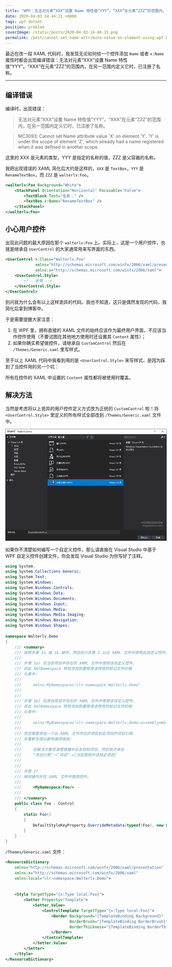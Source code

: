 ```yaml
---
title: "WPF：无法对元素“XXX”设置 Name 特性值“YYY”。“XXX”在元素“ZZZ”的范围内，在另一范围内定义它时，已注册了名称。"
date: 2020-04-03 14:44:21 +0800
tags: wpf dotnet
position: problem
coverImage: /static/posts/2020-04-03-14-40-15.png
permalink: /post/cannot-set-name-attribute-value-on-element-using-wpf.html
---
```


最近在改一段 XAML 代码时，我发现无论如何给一个控件添加 `Name` 或者 `x:Name` 属性时都会出现编译错误：无法对元素“XXX”设置 Name 特性值“YYY”。“XXX”在元素“ZZZ”的范围内，在另一范围内定义它时，已注册了名称。

---

<div id="toc"></div>

## 编译错误

编译时，出现错误：

> 无法对元素“XXX”设置 Name 特性值“YYY”。“XXX”在元素“ZZZ”的范围内，在另一范围内定义它时，已注册了名称。

> MC3093: Cannot set Name attribute value 'X' on element 'Y'. 'Y' is under the scope of element 'Z', which already had a name registered when it was defined in another scope.

这里的 XXX 是元素的类型，YYY 是指定的名称的值，ZZZ 是父容器的名称。

我把出现错误的 XAML 简化后大约是这样的，`XXX` 是 `TextBox`，`YYY` 是 `RenameTextBox`，而 `ZZZ` 是 `walterlv:Foo`。

```xml
<walterlv:Foo Background="White">
    <StackPanel Orientation="Horizontal" Focusable="False">
        <TextBlock Text="名称：" />
        <TextBox x:Name="RenameTextBox" />
    </StackPanel>
</walterlv:Foo>
```

## 小心用户控件

出现此问题的最大原因在那个 `walterlv:Foo` 上。实际上，这是一个用户控件，也就是继承自 `UserControl` 的大家通常用来写界面的东西。

```xml
<UserControl x:Class="Walterlv.Foo"
             xmlns="http://schemas.microsoft.com/winfx/2006/xaml/presentation"
             xmlns:x="http://schemas.microsoft.com/winfx/2006/xaml">
    <UserControl.Style>
        <!-- 省略 -->
    </UserControl.Style>
</UserControl>
```

别问我为什么会有以上这样诡异的代码。我也不知道，这只是偶然发现的代码，我简化后拿到博客中。

于是需要提醒大家注意：

1. 在 WPF 里，拥有直接的 XAML 文件的始终应该作为最终用户界面，不应该当作控件使用（不要试图在其他地方使用时还设置其 `Content` 属性）；
1. 如果你确实希望做控件，请继承自 `CustomControl` 然后在 `/Themes/Generic.xaml` 里写样式。

至于以上 XAML 代码中我看到用的是 `<UserControl.Style>` 来写样式，是因为踩到了当控件用的另一个坑：

所有在控件的 XAML 中设置的 `Content` 属性都将被使用时覆盖。

## 解决方法

当然是考虑将以上诡异的用户控件定义方式改为正统的 `CustomControl` 啦！将 `<UserControl.Style>` 里定义的所有样式全部改到 `/Themes/Generic.xaml` 文件中。

![创建自定义控件](/static/posts/2020-04-03-14-40-15.png)

如果你不清楚如何编写一个自定义控件，那么请直接在 Visual Studio 中基于 WPF 自定义控件创建文件，你会发现 Visual Studio 为你写好了注释。

```csharp
using System;
using System.Collections.Generic;
using System.Text;
using System.Windows;
using System.Windows.Controls;
using System.Windows.Data;
using System.Windows.Documents;
using System.Windows.Input;
using System.Windows.Media;
using System.Windows.Media.Imaging;
using System.Windows.Navigation;
using System.Windows.Shapes;

namespace Walterlv.Demo
{
    /// <summary>
    /// 按照步骤 1a 或 1b 操作，然后执行步骤 2 以在 XAML 文件中使用此自定义控件。
    ///
    /// 步骤 1a) 在当前项目中存在的 XAML 文件中使用该自定义控件。
    /// 将此 XmlNamespace 特性添加到要使用该特性的标记文件的根
    /// 元素中:
    ///
    ///     xmlns:MyNamespace="clr-namespace:Walterlv.Demo"
    ///
    ///
    /// 步骤 1b) 在其他项目中存在的 XAML 文件中使用该自定义控件。
    /// 将此 XmlNamespace 特性添加到要使用该特性的标记文件的根
    /// 元素中:
    ///
    ///     xmlns:MyNamespace="clr-namespace:Walterlv.Demo;assembly=Walterlv.Demo"
    ///
    /// 您还需要添加一个从 XAML 文件所在的项目到此项目的项目引用，
    /// 并重新生成以避免编译错误:
    ///
    ///     在解决方案资源管理器中右击目标项目，然后依次单击
    ///     “添加引用”->“项目”->[浏览查找并选择此项目]
    ///
    ///
    /// 步骤 2)
    /// 继续操作并在 XAML 文件中使用控件。
    ///
    ///     <MyNamespace:Foo/>
    ///
    /// </summary>
    public class Foo : Control
    {
        static Foo()
        {
            DefaultStyleKeyProperty.OverrideMetadata(typeof(Foo), new FrameworkPropertyMetadata(typeof(Foo)));
        }
    }
}
```

`/Themes/Generic.xaml` 文件：

```xml
<ResourceDictionary
    xmlns="http://schemas.microsoft.com/winfx/2006/xaml/presentation"
    xmlns:x="http://schemas.microsoft.com/winfx/2006/xaml"
    xmlns:local="clr-namespace:Walterlv.Demo">


    <Style TargetType="{x:Type local:Foo}">
        <Setter Property="Template">
            <Setter.Value>
                <ControlTemplate TargetType="{x:Type local:Foo}">
                    <Border Background="{TemplateBinding Background}"
                            BorderBrush="{TemplateBinding BorderBrush}"
                            BorderThickness="{TemplateBinding BorderThickness}">
                    </Border>
                </ControlTemplate>
            </Setter.Value>
        </Setter>
    </Style>
</ResourceDictionary>
```

